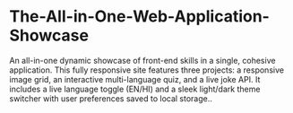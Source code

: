 # The-All-in-One-Web-Application-Showcase
An all-in-one dynamic showcase of front-end skills in a single, cohesive application. This fully responsive site features three projects: a responsive image grid, an interactive multi-language quiz, and a live joke API. It includes a live language toggle (EN/HI) and a sleek light/dark theme switcher with user preferences saved to local storage..
